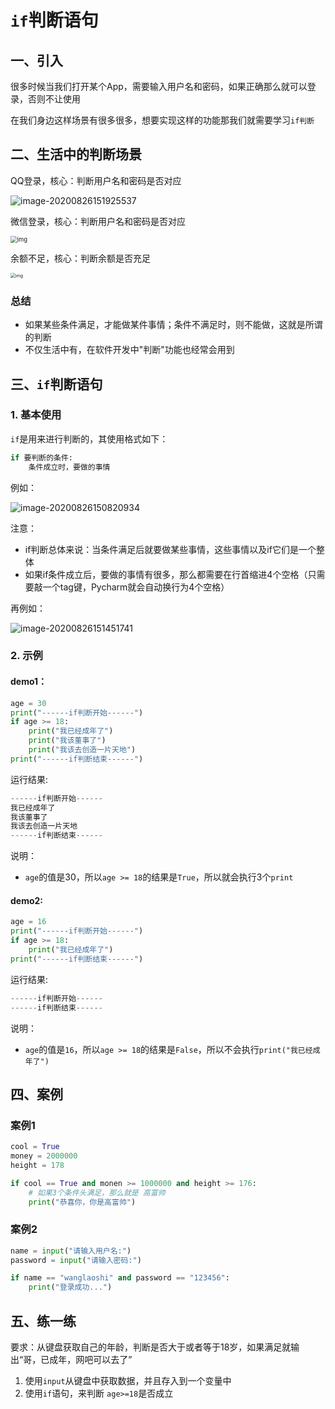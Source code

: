 # `if`判断语句


## 一、引入

很多时候当我们打开某个App，需要输入用户名和密码，如果正确那么就可以登录，否则不让使用

在我们身边这样场景有很多很多，想要实现这样的功能那我们就需要学习`if判断`



## 二、生活中的判断场景

QQ登录，核心：判断用户名和密码是否对应

![image-20200826151925537](https://cdn.itprojects.cn/04book/0002.book.img/2020-python38/rjp6r.png)

微信登录，核心：判断用户名和密码是否对应

<img src="https://cdn.itprojects.cn/04book/0002.book.img/2020-python38/a123123123.jpg" alt="img" style="zoom:67%;" />

余额不足，核心：判断余额是否充足

<img src="https://cdn.itprojects.cn/04book/0002.book.img/2020-python38/234234234234.jpg" alt="img" style="zoom: 50%;" />




### 总结

+ 如果某些条件满足，才能做某件事情；条件不满足时，则不能做，这就是所谓的判断
+ 不仅生活中有，在软件开发中"判断"功能也经常会用到



## 三、`if`判断语句

### 1. 基本使用

`if`是用来进行判断的，其使用格式如下：

```python
if 要判断的条件:
    条件成立时，要做的事情
```

例如：

![image-20200826150820934](https://cdn.itprojects.cn/04book/0002.book.img/2020-python38/h7m0t.png)

注意：

* if判断总体来说：当条件满足后就要做某些事情，这些事情以及if它们是一个整体
* 如果if条件成立后，要做的事情有很多，那么都需要在行首缩进4个空格（只需要敲一个tag键，Pycharm就会自动换行为4个空格）

再例如：

![image-20200826151451741](https://cdn.itprojects.cn/04book/0002.book.img/2020-python38/mnt9h.png)

### 2. 示例

#### demo1：

```python
age = 30
print("------if判断开始------")
if age >= 18:
    print("我已经成年了")
    print("我该董事了")
    print("我该去创造一片天地")
print("------if判断结束------")

```

运行结果:

```python
------if判断开始------
我已经成年了
我该董事了
我该去创造一片天地
------if判断结束------
```

说明：

* `age`的值是30，所以`age >= 18`的结果是`True`，所以就会执行3个`print`

#### demo2:

```python
age = 16
print("------if判断开始------")
if age >= 18:
    print("我已经成年了")
print("------if判断结束------")

```

运行结果:

```python
------if判断开始------
------if判断结束------
```

说明：

* `age`的值是`16`，所以`age >= 18`的结果是`False`，所以不会执行`print("我已经成年了")`



## 四、案例

### 案例1

```python
cool = True
money = 2000000
height = 178

if cool == True and monen >= 1000000 and height >= 176:
    # 如果3个条件头满足，那么就是 高富帅
    print("恭喜你，你是高富帅")
```



### 案例2

```python
name = input("请输入用户名:")
password = input("请输入密码:")

if name == "wanglaoshi" and password == "123456":
    print("登录成功...")
```





## 五、练一练

要求：从键盘获取自己的年龄，判断是否大于或者等于18岁，如果满足就输出“哥，已成年，网吧可以去了”

1. 使用`input`从键盘中获取数据，并且存入到一个变量中 
2. 使用`if`语句，来判断 `age>=18`是否成立
